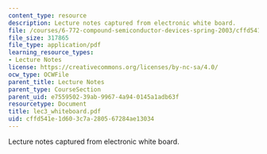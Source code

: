 ```yaml
---
content_type: resource
description: Lecture notes captured from electronic white board.
file: /courses/6-772-compound-semiconductor-devices-spring-2003/cffd541e1d603c7a280567284ae13034_lec3_whiteboard.pdf
file_size: 317865
file_type: application/pdf
learning_resource_types:
- Lecture Notes
license: https://creativecommons.org/licenses/by-nc-sa/4.0/
ocw_type: OCWFile
parent_title: Lecture Notes
parent_type: CourseSection
parent_uid: e7559502-39ab-9967-4a94-0145a1adb63f
resourcetype: Document
title: lec3_whiteboard.pdf
uid: cffd541e-1d60-3c7a-2805-67284ae13034
---
```

Lecture notes captured from electronic white board.